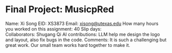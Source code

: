 # Final Project: MusicpRed

Name:  Xi Song
EID:  XS3873
Email:  xisong@utexas.edu
How many hours you worked on this assignment:  40
Slip days:  
Collaborators:  Shugang Qi
AI contributions:  LLM help me design the logo and layout, also fix bugs in the code.
Comments:   It is such a challenging but great work. Our small team works hard together to make it. 
